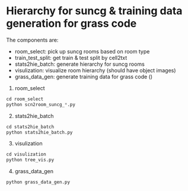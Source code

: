# Hierarchy for suncg & training data generation for grass code

The components are:

- room_select: pick up suncg rooms based on room type
- train_test_split: get train & test split by cell2txt
- stats2hie_batch: generate hierarchy for suncg rooms
- visulization: visualize room hierarchy (should have object images)
- grass_data_gen: generate training data for grass code ()

1. room_select
```python
cd room_select
python scn2room_suncg_*.py
```

2. stats2hie_batch
```python
cd stats2hie_batch
python stats2hie_batch.py
```

3. visulization
```python
cd visulization
python tree_vis.py
```

4. grass_data_gen
```python
python grass_data_gen.py
```
